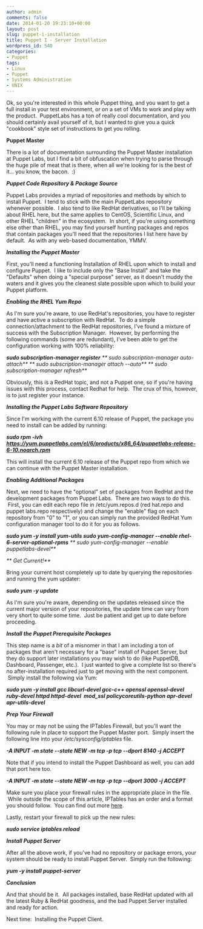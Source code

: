 ```yaml
---
author: admin
comments: false
date: 2014-01-20 19:23:10+00:00
layout: post
slug: puppet-i-installation
title: Puppet I - Server Installation
wordpress_id: 540
categories:
- Puppet
tags:
- Linux
- Puppet
- Systems Administration
- UNIX
---
```


Ok, so you're interested in this whole Puppet thing, and you want to get a full install in your test environment, or on a set of VMs to work and play with the product.  PuppetLabs has a ton of really cool documentation, and you should certainly avail yourself of it, but I wanted to give you a quick "cookbook" style set of instructions to get you rolling.

**Puppet Master**

There is a lot of documentation surrounding the Puppet Master installation at Puppet Labs, but I find a bit of obfuscation when trying to parse through the huge pile of meat that is there, when all we're looking for is the best of it... you know, the bacon.  :)

**_Puppet Code Repository & Package Source_**

Puppet Labs provides a myriad of repositories and methods by which to install Puppet.  I tend to stick with the main PuppetLabs repository whenever possible.  I also tend to like RedHat derivatives, so I'll be talking about RHEL here, but the same applies to CentOS, Scientific Linux, and other RHEL "children" in the ecosystem.  In short, if you're using something else other than RHEL, you may find yourself hunting packages and repos that contain packages you'll need that the repositories I list here have by default.  As with any web-based documentation, YMMV.

_**Installing the Puppet Master**_

First, you'll need a functioning Installation of RHEL upon which to install and configure Puppet.  I like to include only the "Base Install" and take the "Defaults" when doing a "special purpose" server, as it doesn't muddy the waters and it gives you the cleanest slate possible upon which to build your Puppet platform.

_**Enabling the RHEL Yum Repo**_

As I'm sure you're aware, to use RedHat's repositories, you have to register and have active a subscription with RedHat.  To do a simple connection/attachment to the RedHat repositories, I've found a mixture of success with the Subscription Manager.  However, by performing the following commands (some are redundant), I've been able to get the configuration working with 100% reliability:


_**sudo subscription-manager register**_
_** sudo subscription-manager auto-attach**_
_** sudo subscription-manager attach --auto**_
_** sudo subscription-manager refresh**_


Obviously, this is a RedHat topic, and not a Puppet one, so if you're having issues with this process, contact Redhat for help.  The crux of this, however, is to just register your instance.

_**Installing the Puppet Labs Software Repository**_

Since I'm working with the current 6.10 release of Puppet, the package you need to install can be added by running:


_**sudo rpm -ivh https://yum.puppetlabs.com/el/6/products/x86_64/puppetlabs-release-6-10.noarch.rpm**_


This will install the current 6.10 release of the Puppet repo from which we can continue with the Puppet Master installation.

_**Enabling Additional Packages**_

Next, we need to have the "optional" set of packages from RedHat and the development packages from Puppet Labs.  There are two ways to do this.  First, you can edit each repo file in /etc/yum.repos.d (red hat.repo and puppet labs.repo respectively) and change the "enable" flag on each repository from "0" to "1", or you can simply run the provided RedHat Yum configuration manager tool to do it for you as follows.


_**sudo yum -y install yum-utils
sudo yum-config-manager --enable rhel-6-server-optional-rpms**_
_** sudo yum-config-manager --enable puppetlabs-devel**_


_** Get Current!**_

Bring your current host completely up to date by querying the repositories and running the yum updater:


**_sudo yum -y update_**


As I'm sure you're aware, depending on the updates released since the current major version of your repositories, the update time can vary from very short to quite some time.  Just be patient and get up to date before proceeding.

_**Install the Puppet Prerequisite Packages**_

This step name is a *bit* of a misnomer in that I am including a ton of packages that aren't necessary for a "base" install of Puppet Server, but they do support later installations you may wish to do (like PuppetDB, Dashboard, Passenger, etc.).  I just wanted to give a complete list so there's no after-installation required just to get moving with the next component.  Simply install the following via Yum:


_**sudo yum -y install gcc libcurl-devel gcc-c++ openssl openssl-devel ruby-devel httpd httpd-devel  mod_ssl policycoreutils-python apr-devel apr-utils-devel**_


_**Prep Your Firewall**_

You may or may not be using the IPTables Firewall, but you'll want the following rule in place to support the Puppet Master port.  Simply insert the following line into your _/etc/sysconfig/iptables_ file.


_**-A INPUT -m state --state NEW -m tcp -p tcp --dport 8140 -j ACCEPT**_


Note that if you intend to install the Puppet Dashboard as well, you can add that port here too.


**_-A INPUT -m state --state NEW -m tcp -p tcp --dport 3000 -j ACCEPT_**


Make sure you place your firewall rules in the appropriate place in the file.  While outside the scope of this article, IPTables has an order and a format you should follow.  You can find out more [here](http://www.netfilter.org).

Lastly, restart your firewall to pick up the new rules:


_**sudo service iptables reload**_


_**Install Puppet Server**_

After all the above work, if you've had no repository or package errors, your system should be ready to install Puppet Server.  Simply run the following:


_**yum -y install puppet-server**_


_**Conclusion**_

And that should be it.  All packages installed, base RedHat updated with all the latest Ruby & RedHat goodness, and the bad Puppet Server installed and ready for action.

Next time:  Installing the Puppet Client.
